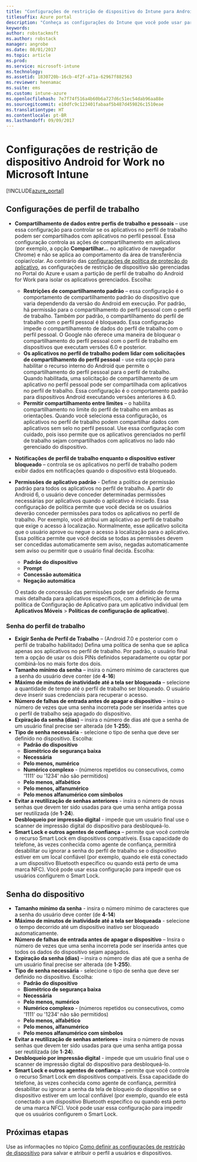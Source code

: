 ```yaml
---
title: "Configurações de restrição de dispositivo do Intune para Android for Work"
titlesuffix: Azure portal
description: "Conheça as configurações do Intune que você pode usar para controlar as configurações e as funcionalidades do dispositivo em dispositivos Android for Work."
keywords: 
author: robstackmsft
ms.author: robstack
manager: angrobe
ms.date: 08/01/2017
ms.topic: article
ms.prod: 
ms.service: microsoft-intune
ms.technology: 
ms.assetid: 1830720b-16cb-4f2f-a71a-62967f882563
ms.reviewer: heenamac
ms.suite: ems
ms.custom: intune-azure
ms.openlocfilehash: 7e7f74f516a4b60b6a727d6c51ec54dab96aa88e
ms.sourcegitcommit: e10dfc9c123401fabaaf5b487d459826c1510eae
ms.translationtype: HT
ms.contentlocale: pt-BR
ms.lasthandoff: 09/09/2017
---
```

# <a name="android-for-work-device-restriction-settings-in-microsoft-intune"></a>Configurações de restrição de dispositivo Android for Work no Microsoft Intune

[!INCLUDE[azure_portal](./includes/azure_portal.md)]

## <a name="work-profile-settings"></a>Configurações de perfil de trabalho
- **Compartilhamento de dados entre perfis de trabalho e pessoais** – use essa configuração para controlar se os aplicativos no perfil de trabalho podem ser compartilhados com aplicativos no perfil pessoal. Essa configuração controla as ações de compartilhamento em aplicativos (por exemplo, a opção **Compartilhar...** no aplicativo de navegador Chrome) e não se aplica ao comportamento da área de transferência copiar/colar. Ao contrário das [configurações de política de proteção do aplicativo](https://docs.microsoft.com/intune-classic/deploy-use/protect-app-data-using-mobile-app-management-policies-with-microsoft-intune), as configurações de restrição de dispositivo são gerenciadas no Portal do Azure e usam a partição de perfil de trabalho do Android for Work para isolar os aplicativos gerenciados. Escolha:
    - **Restrições de compartilhamento padrão** – essa configuração é o comportamento de compartilhamento padrão do dispositivo que varia dependendo da versão do Android em execução. Por padrão, há permissão para o compartilhamento do perfil pessoal com o perfil de trabalho. Também por padrão, o compartilhamento do perfil de trabalho com o perfil pessoal é bloqueado. Essa configuração impede o compartilhamento de dados do perfil de trabalho com o perfil pessoal. O Google não oferece uma maneira de bloquear o compartilhamento do perfil pessoal com o perfil de trabalho em dispositivos que executam versões 6.0 e posterior.   
    - **Os aplicativos no perfil de trabalho podem lidar com solicitações de compartilhamento do perfil pessoal** - use esta opção para habilitar o recurso interno do Android que permite o compartilhamento do perfil pessoal para o perfil de trabalho. Quando habilitada, uma solicitação de compartilhamento de um aplicativo no perfil pessoal pode ser compartilhada com aplicativos no perfil de trabalho. Essa configuração é o comportamento padrão para dispositivos Android executando versões anteriores à 6.0.
    - **Permitir compartilhamento entre limites** – o habilita compartilhamento no limite do perfil de trabalho em ambas as orientações. Quando você seleciona essa configuração, os aplicativos no perfil de trabalho podem compartilhar dados com aplicativos sem selo no perfil pessoal. Use essa configuração com cuidado, pois isso permite que os aplicativos gerenciados no perfil de trabalho sejam compartilhados com aplicativos no lado não gerenciado do dispositivo.

-   **Notificações de perfil de trabalho enquanto o dispositivo estiver bloqueado** – controla se os aplicativos no perfil de trabalho podem exibir dados em notificações quando o dispositivo está bloqueado.
-   **Permissões de aplicativo padrão** - Define a política de permissão padrão para todos os aplicativos no perfil de trabalho. A partir do Android 6, o usuário deve conceder determinadas permissões necessárias por aplicativos quando o aplicativo é iniciado. Essa configuração de política permite que você decida se os usuários deverão conceder permissões para todos os aplicativos no perfil de trabalho. Por exemplo, você atribui um aplicativo ao perfil de trabalho que exige o acesso à localização. Normalmente, esse aplicativo solicita que o usuário aprove ou negue o acesso à localização para o aplicativo. Essa política permite que você decida se todas as permissões devem ser concedidas automaticamente sem aviso, negadas automaticamente sem aviso ou permitir que o usuário final decida. Escolha:
    -   **Padrão do dispositivo**
    -   **Prompt**
    -   **Concessão automática**
    -   **Negação automática**

    O estado de concessão das permissões pode ser definido de forma mais detalhada para aplicativos específicos, com a definição de uma política de Configuração de Aplicativo para um aplicativo individual (em **Aplicativos Móveis** > **Políticas de configuração de aplicativo**).

### <a name="work-profile-password"></a>Senha do perfil de trabalho
- **Exigir Senha de Perfil de Trabalho** – (Android 7.0 e posterior com o perfil de trabalho habilitado) Defina uma política de senha que se aplica apenas aos aplicativos no perfil de trabalho. Por padrão, o usuário final tem a opção de usar os dois PINs definidos separadamente ou optar por combiná-los no mais forte dos dois.
- **Tamanho mínimo da senha** – insira o número mínimo de caracteres que a senha do usuário deve conter (de **4**-**16**)
- **Máximo de minutos de inatividade até a tela ser bloqueada** – selecione a quantidade de tempo até o perfil de trabalho ser bloqueado. O usuário deve inserir suas credenciais para recuperar o acesso.
- **Número de falhas de entrada antes de apagar o dispositivo** – insira o número de vezes que uma senha incorreta pode ser inserida antes que o perfil de trabalho seja apagado do dispositivo.
- **Expiração da senha (dias)** – insira o número de dias até que a senha de um usuário final precise ser alterada (de **1**-**255**).
- **Tipo de senha necessária** - selecione o tipo de senha que deve ser definido no dispositivo. Escolha:
    - **Padrão do dispositivo**
    - **Biométrico de segurança baixa**
    - **Necessária**
    - **Pelo menos, numérico**
    - **Numérico complexo** - (números repetidos ou consecutivos, como '1111' ou '1234' não são permitidos)
    - **Pelo menos, alfabético**
    - **Pelo menos, alfanumérico**
    - **Pelo menos alfanumérico com símbolos**
- **Evitar a reutilização de senhas anteriores** - insira o número de novas senhas que devem ter sido usadas para que uma senha antiga possa ser reutilizada (de **1**-**24**).
- **Desbloqueio por impressão digital** - impede que um usuário final use o scanner de impressão digital do dispositivo para desbloqueá-lo.
- **Smart Lock e outros agentes de confiança** – permite que você controle o recurso Smart Lock em dispositivos compatíveis. Essa capacidade do telefone, às vezes conhecida como agente de confiança, permitirá desabilitar ou ignorar a senha do perfil de trabalho se o dispositivo estiver em um local confiável (por exemplo, quando ele está conectado a um dispositivo Bluetooth específico ou quando está perto de uma marca NFC). Você pode usar essa configuração para impedir que os usuários configurem o Smart Lock.

## <a name="device-password"></a>Senha do dispositivo

- **Tamanho mínimo da senha** - insira o número mínimo de caracteres que a senha do usuário deve conter (de **4**-**14**)
- **Máximo de minutos de inatividade até a tela ser bloqueada** - selecione o tempo decorrido até um dispositivo inativo ser bloqueado automaticamente.
- **Número de falhas de entrada antes de apagar o dispositivo** – Insira o número de vezes que uma senha incorreta pode ser inserida antes que todos os dados do dispositivo sejam apagados.
- **Expiração da senha (dias)** – insira o número de dias até que a senha de um usuário final precise ser alterada (de **1**-**255**).
- **Tipo de senha necessária** - selecione o tipo de senha que deve ser definido no dispositivo. Escolha:
    - **Padrão do dispositivo**
    - **Biométrico de segurança baixa**
    - **Necessária**
    - **Pelo menos, numérico**
    - **Numérico complexo** - (números repetidos ou consecutivos, como '1111' ou '1234' não são permitidos)
    - **Pelo menos, alfabético**
    - **Pelo menos, alfanumérico**
    - **Pelo menos alfanumérico com símbolos**
- **Evitar a reutilização de senhas anteriores** - insira o número de novas senhas que devem ter sido usadas para que uma senha antiga possa ser reutilizada (de **1**-**24**).
- **Desbloqueio por impressão digital** - impede que um usuário final use o scanner de impressão digital do dispositivo para desbloqueá-lo.
- **Smart Lock e outros agentes de confiança** – permite que você controle o recurso Smart Lock em dispositivos compatíveis. Essa capacidade do telefone, às vezes conhecida como agente de confiança, permitirá desabilitar ou ignorar a senha da tela de bloqueio do dispositivo se o dispositivo estiver em um local confiável (por exemplo, quando ele está conectado a um dispositivo Bluetooth específico ou quando está perto de uma marca NFC). Você pode usar essa configuração para impedir que os usuários configurem o Smart Lock.

## <a name="next-steps"></a>Próximas etapas

Use as informações no tópico [Como definir as configurações de restrição de dispositivo](device-restrictions-configure.md) para salvar e atribuir o perfil a usuários e dispositivos.

